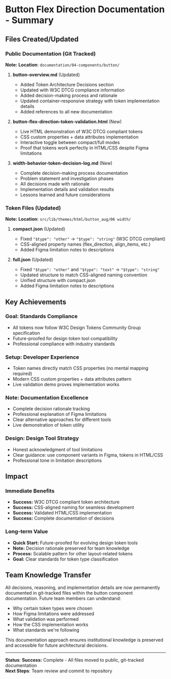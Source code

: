 # Button Flex Direction Documentation - Summary

## Files Created/Updated

### Public Documentation (Git Tracked)
**Note:** **Location**: `documentation/04-components/button/`

1. **button-overview.md** (Updated)
   - Added Token Architecture Decisions section
   - Updated with W3C DTCG compliance information
   - Added decision-making process and rationale
   - Updated container-responsive strategy with token implementation details
   - Added references to all new documentation

2. **button-flex-direction-token-validation.html** (New)
   - Live HTML demonstration of W3C DTCG compliant tokens
   - CSS custom properties + data attributes implementation
   - Interactive toggle between compact/full modes
   - Proof that tokens work perfectly in HTML/CSS despite Figma limitations

3. **width-behavior-token-decision-log.md** (New)
   - Complete decision-making process documentation
   - Problem statement and investigation phases
   - All decisions made with rationale
   - Implementation details and validation results
   - Lessons learned and future considerations

### Token Files (Updated)
**Note:** **Location**: `src/lib/themes/html/button_aug/06 width/`

1. **compact.json** (Updated)
   - Fixed `"$type": "other"` → `"$type": "string"` (W3C DTCG compliant)
   - CSS-aligned property names (flex_direction, align_items, etc.)
   - Added Figma limitation notes to descriptions

2. **full.json** (Updated)  
   - Fixed `"$type": "other"` and `"$type": "text"` → `"$type": "string"`
   - Updated structure to match CSS-aligned naming convention
   - Unified structure with compact.json
   - Added Figma limitation notes to descriptions

## Key Achievements

### **Goal:** Standards Compliance
- All tokens now follow W3C Design Tokens Community Group specification
- Future-proofed for design token tool compatibility
- Professional compliance with industry standards

### **Setup:** Developer Experience
- Token names directly match CSS properties (no mental mapping required)
- Modern CSS custom properties + data attributes pattern
- Live validation demo proves implementation works

### **Note:** Documentation Excellence
- Complete decision rationale tracking
- Professional explanation of Figma limitations
- Clear alternative approaches for different tools
- Live demonstration of token utility

### **Design:** Design Tool Strategy
- Honest acknowledgment of tool limitations
- Clear guidance: use component variants in Figma, tokens in HTML/CSS
- Professional tone in limitation descriptions

## Impact

### Immediate Benefits
- **Success:** W3C DTCG compliant token architecture
- **Success:** CSS-aligned naming for seamless development
- **Success:** Validated HTML/CSS implementation
- **Success:** Complete documentation of decisions

### Long-term Value
- **Quick Start:** Future-proofed for evolving design token tools
- **Note:** Decision rationale preserved for team knowledge
- **Process:** Scalable pattern for other layout-related tokens
- **Goal:** Clear standards for token type classification

## Team Knowledge Transfer

All decisions, reasoning, and implementation details are now permanently documented in git-tracked files within the button component documentation. Future team members can understand:

- Why certain token types were chosen
- How Figma limitations were addressed
- What validation was performed
- How the CSS implementation works
- What standards we're following

This documentation approach ensures institutional knowledge is preserved and accessible for future architectural decisions.

---

**Status**: **Success:** Complete - All files moved to public, git-tracked documentation  
**Next Steps**: Team review and commit to repository

